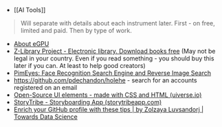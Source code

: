 -  [[AI Tools]]

>Will separate with details about each instrument later. First - on free, limited and paid. Then by type of work.

- [About eGPU](https://egpu.io/best-egpu-buyers-guide/)
- [Z-Library Project - Electronic library. Download books free](https://z-lib.is/) (May not be legal in your country. Even if you read something - you should buy this later if you can. At least to help good creators)
- [PimEyes: Face Recognition Search Engine and Reverse Image Search](https://pimeyes.com/en)
- https://github.com/pdechandon/holehe - search for an accounts registered on an email
- [Open-Source UI elements - made with CSS and HTML (uiverse.io)](https://uiverse.io/)
- [StoryTribe - Storyboarding App (storytribeapp.com)](https://storytribeapp.com/)
- [Enrich your GitHub profile with these tips | by Zolzaya Luvsandorj | Towards Data Science](https://towardsdatascience.com/enrich-your-github-profile-with-these-tips-272fa1eafe05)
